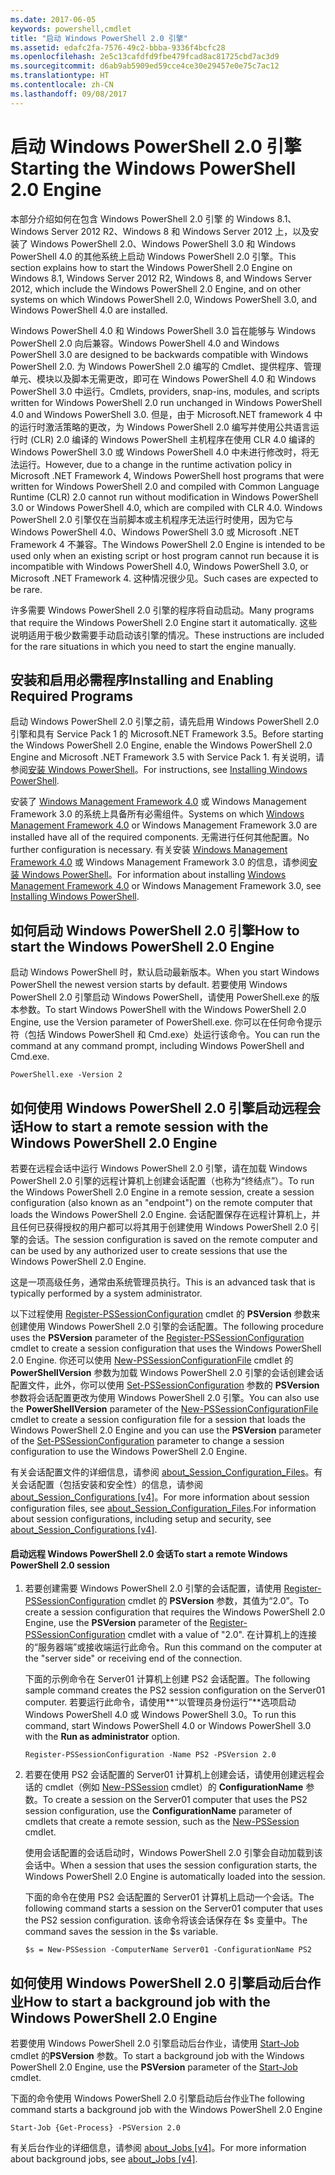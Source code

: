 ```yaml
---
ms.date: 2017-06-05
keywords: powershell,cmdlet
title: "启动 Windows PowerShell 2.0 引擎"
ms.assetid: edafc2fa-7576-49c2-bbba-9336f4bcfc28
ms.openlocfilehash: 2e5c13cafdfd9fbe479fcad8ac81725cbd7ac3d9
ms.sourcegitcommit: d6ab9ab5909ed59cce4ce30e29457e0e75c7ac12
ms.translationtype: HT
ms.contentlocale: zh-CN
ms.lasthandoff: 09/08/2017
---
```

# <a name="starting-the-windows-powershell-20-engine"></a><span data-ttu-id="208af-103">启动 Windows PowerShell 2.0 引擎</span><span class="sxs-lookup"><span data-stu-id="208af-103">Starting the Windows PowerShell 2.0 Engine</span></span>
<span data-ttu-id="208af-104">本部分介绍如何在包含 Windows PowerShell 2.0 引擎 的 Windows 8.1、Windows Server 2012 R2、Windows 8 和 Windows Server 2012 上，以及安装了 Windows PowerShell 2.0、Windows PowerShell 3.0 和 Windows PowerShell 4.0 的其他系统上启动 Windows PowerShell 2.0 引擎。</span><span class="sxs-lookup"><span data-stu-id="208af-104">This section explains how to start the Windows PowerShell 2.0 Engine on Windows 8.1, Windows Server 2012 R2, Windows 8, and Windows Server 2012, which include the Windows PowerShell 2.0 Engine, and on other systems on which Windows PowerShell 2.0, Windows PowerShell 3.0, and Windows PowerShell 4.0 are installed.</span></span>

<span data-ttu-id="208af-105">Windows PowerShell 4.0 和 Windows PowerShell 3.0 旨在能够与 Windows PowerShell 2.0 向后兼容。</span><span class="sxs-lookup"><span data-stu-id="208af-105">Windows PowerShell 4.0 and Windows PowerShell 3.0 are designed to be backwards compatible with Windows PowerShell 2.0.</span></span> <span data-ttu-id="208af-106">为 Windows PowerShell 2.0 编写的 Cmdlet、提供程序、管理单元、模块以及脚本无需更改，即可在 Windows PowerShell 4.0 和 Windows PowerShell 3.0 中运行。</span><span class="sxs-lookup"><span data-stu-id="208af-106">Cmdlets, providers, snap-ins, modules, and scripts written for Windows PowerShell 2.0 run unchanged in Windows PowerShell 4.0 and Windows PowerShell 3.0.</span></span> <span data-ttu-id="208af-107">但是，由于 Microsoft.NET framework 4 中的运行时激活策略的更改，为 Windows PowerShell 2.0 编写并使用公共语言运行时 (CLR) 2.0 编译的 Windows PowerShell 主机程序在使用 CLR 4.0 编译的 Windows PowerShell 3.0 或 Windows PowerShell 4.0 中未进行修改时，将无法运行。</span><span class="sxs-lookup"><span data-stu-id="208af-107">However, due to a change in the runtime activation policy in Microsoft .NET Framework 4, Windows PowerShell host programs that were written for Windows PowerShell 2.0 and compiled with Common Language Runtime (CLR) 2.0 cannot run without modification in Windows PowerShell 3.0 or Windows PowerShell 4.0, which are compiled with CLR 4.0.</span></span> <span data-ttu-id="208af-108">Windows PowerShell 2.0 引擎仅在当前脚本或主机程序无法运行时使用，因为它与 Windows PowerShell 4.0、Windows PowerShell 3.0 或 Microsoft .NET Framework 4 不兼容。</span><span class="sxs-lookup"><span data-stu-id="208af-108">The Windows PowerShell 2.0 Engine is intended to be used only when an existing script or host program cannot run because it is incompatible with Windows PowerShell 4.0, Windows PowerShell 3.0, or Microsoft .NET Framework 4.</span></span> <span data-ttu-id="208af-109">这种情况很少见。</span><span class="sxs-lookup"><span data-stu-id="208af-109">Such cases are expected to be rare.</span></span>

<span data-ttu-id="208af-110">许多需要 Windows PowerShell 2.0 引擎的程序将自动启动。</span><span class="sxs-lookup"><span data-stu-id="208af-110">Many programs that require the Windows PowerShell 2.0 Engine start it automatically.</span></span> <span data-ttu-id="208af-111">这些说明适用于极少数需要手动启动该引擎的情况。</span><span class="sxs-lookup"><span data-stu-id="208af-111">These instructions are included for the rare situations in which you need to start the engine manually.</span></span>

## <a name="installing-and-enabling-required-programs"></a><span data-ttu-id="208af-112">安装和启用必需程序</span><span class="sxs-lookup"><span data-stu-id="208af-112">Installing and Enabling Required Programs</span></span>
<span data-ttu-id="208af-113">启动 Windows PowerShell 2.0 引擎之前，请先启用 Windows PowerShell 2.0 引擎和具有 Service Pack 1 的 Microsoft.NET Framework 3.5。</span><span class="sxs-lookup"><span data-stu-id="208af-113">Before starting the Windows PowerShell 2.0 Engine, enable the Windows PowerShell 2.0 Engine and Microsoft .NET Framework 3.5 with Service Pack 1.</span></span> <span data-ttu-id="208af-114">有关说明，请参阅[安装 Windows PowerShell](Installing-Windows-PowerShell.md)。</span><span class="sxs-lookup"><span data-stu-id="208af-114">For instructions, see [Installing Windows PowerShell](Installing-Windows-PowerShell.md).</span></span>

<span data-ttu-id="208af-115">安装了 [Windows Management Framework 4.0](http://go.microsoft.com/fwlink/?LinkID=293881) 或 Windows Management Framework 3.0 的系统上具备所有必需组件。</span><span class="sxs-lookup"><span data-stu-id="208af-115">Systems on which [Windows Management Framework 4.0](http://go.microsoft.com/fwlink/?LinkID=293881) or Windows Management Framework 3.0 are installed have all of the required components.</span></span> <span data-ttu-id="208af-116">无需进行任何其他配置。</span><span class="sxs-lookup"><span data-stu-id="208af-116">No further configuration is necessary.</span></span> <span data-ttu-id="208af-117">有关安装 [Windows Management Framework 4.0](http://go.microsoft.com/fwlink/?LinkID=293881) 或 Windows Management Framework 3.0 的信息，请参阅[安装 Windows PowerShell](Installing-Windows-PowerShell.md)。</span><span class="sxs-lookup"><span data-stu-id="208af-117">For information about installing [Windows Management Framework 4.0](http://go.microsoft.com/fwlink/?LinkID=293881) or Windows Management Framework 3.0, see [Installing Windows PowerShell](Installing-Windows-PowerShell.md).</span></span>

## <a name="how-to-start-the-windows-powershell-20-engine"></a><span data-ttu-id="208af-118">如何启动 Windows PowerShell 2.0 引擎</span><span class="sxs-lookup"><span data-stu-id="208af-118">How to start the Windows PowerShell 2.0 Engine</span></span>
<span data-ttu-id="208af-119">启动 Windows PowerShell 时，默认启动最新版本。</span><span class="sxs-lookup"><span data-stu-id="208af-119">When you start Windows PowerShell the newest version starts by default.</span></span> <span data-ttu-id="208af-120">若要使用 Windows PowerShell 2.0 引擎启动 Windows PowerShell，请使用 PowerShell.exe 的版本参数。</span><span class="sxs-lookup"><span data-stu-id="208af-120">To start Windows PowerShell with the Windows PowerShell 2.0 Engine, use the Version parameter of PowerShell.exe.</span></span> <span data-ttu-id="208af-121">你可以在任何命令提示符（包括 Windows PowerShell 和 Cmd.exe）处运行该命令。</span><span class="sxs-lookup"><span data-stu-id="208af-121">You can run the command at any command prompt, including Windows PowerShell and Cmd.exe.</span></span>

```
PowerShell.exe -Version 2
```

## <a name="how-to-start-a-remote-session-with-the-windows-powershell-20-engine"></a><span data-ttu-id="208af-122">如何使用 Windows PowerShell 2.0 引擎启动远程会话</span><span class="sxs-lookup"><span data-stu-id="208af-122">How to start a remote session with the Windows PowerShell 2.0 Engine</span></span>
<span data-ttu-id="208af-123">若要在远程会话中运行 Windows PowerShell 2.0 引擎，请在加载 Windows PowerShell 2.0 引擎的远程计算机上创建会话配置（也称为“终结点”）。</span><span class="sxs-lookup"><span data-stu-id="208af-123">To run the Windows PowerShell 2.0 Engine in a remote session, create a session configuration (also known as an "endpoint") on the remote computer that loads the Windows PowerShell 2.0 Engine.</span></span> <span data-ttu-id="208af-124">会话配置保存在远程计算机上，并且任何已获得授权的用户都可以将其用于创建使用 Windows PowerShell 2.0 引擎的会话。</span><span class="sxs-lookup"><span data-stu-id="208af-124">The session configuration is saved on the remote computer and can be used by any authorized user to create  sessions that use the Windows PowerShell 2.0 Engine.</span></span>

<span data-ttu-id="208af-125">这是一项高级任务，通常由系统管理员执行。</span><span class="sxs-lookup"><span data-stu-id="208af-125">This is an advanced task that is typically performed by a system administrator.</span></span>

<span data-ttu-id="208af-126">以下过程使用 [Register-PSSessionConfiguration](https://technet.microsoft.com/en-us/library/e9152ae2-bd6d-4056-9bc7-dc1893aa29ea) cmdlet 的 **PSVersion** 参数来创建使用 Windows PowerShell 2.0 引擎的会话配置。</span><span class="sxs-lookup"><span data-stu-id="208af-126">The following procedure uses the **PSVersion** parameter of the [Register-PSSessionConfiguration](https://technet.microsoft.com/en-us/library/e9152ae2-bd6d-4056-9bc7-dc1893aa29ea) cmdlet to create a session configuration that uses the Windows PowerShell 2.0 Engine.</span></span> <span data-ttu-id="208af-127">你还可以使用 [New-PSSessionConfigurationFile](https://technet.microsoft.com/en-us/library/5f3e3633-6e90-479c-aea9-ba45a1954866) cmdlet 的 **PowerShellVersion** 参数为加载 Windows PowerShell 2.0 引擎的会话创建会话配置文件，此外，你可以使用 [Set-PSSessionConfiguration](https://technet.microsoft.com/en-us/library/b21fbad3-1759-4260-b206-dcb8431cd6ea) 参数的 **PSVersion** 参数将会话配置更改为使用 Windows PowerShell 2.0 引擎。</span><span class="sxs-lookup"><span data-stu-id="208af-127">You can also use the **PowerShellVersion** parameter of the [New-PSSessionConfigurationFile](https://technet.microsoft.com/en-us/library/5f3e3633-6e90-479c-aea9-ba45a1954866) cmdlet to create a session configuration file for a session that loads the Windows PowerShell 2.0 Engine and you can use the **PSVersion** parameter of the [Set-PSSessionConfiguration](https://technet.microsoft.com/en-us/library/b21fbad3-1759-4260-b206-dcb8431cd6ea) parameter to change a session configuration to use the Windows PowerShell 2.0 Engine.</span></span>

<span data-ttu-id="208af-128">有关会话配置文件的详细信息，请参阅 [about_Session_Configuration_Files](https://technet.microsoft.com/en-us/library/c7217447-1ebf-477b-a8ef-4dbe9a1473b8)。有关会话配置（包括安装和安全性）的信息，请参阅 [about_Session_Configurations [v4]](https://technet.microsoft.com/en-us/library/a2fbe12a-350c-4d04-be50-24102824e3ab)。</span><span class="sxs-lookup"><span data-stu-id="208af-128">For more information about session configuration files, see [about_Session_Configuration_Files](https://technet.microsoft.com/en-us/library/c7217447-1ebf-477b-a8ef-4dbe9a1473b8).For information about session configurations, including setup and security, see [about_Session_Configurations [v4]](https://technet.microsoft.com/en-us/library/a2fbe12a-350c-4d04-be50-24102824e3ab).</span></span>

#### <a name="to-start-a-remote-windows-powershell-20-session"></a><span data-ttu-id="208af-129">启动远程 Windows PowerShell 2.0 会话</span><span class="sxs-lookup"><span data-stu-id="208af-129">To start a remote Windows PowerShell 2.0 session</span></span>

1. <span data-ttu-id="208af-130">若要创建需要 Windows PowerShell 2.0 引擎的会话配置，请使用 [Register-PSSessionConfiguration](https://technet.microsoft.com/en-us/library/e9152ae2-bd6d-4056-9bc7-dc1893aa29ea) cmdlet 的 **PSVersion** 参数，其值为“2.0”。</span><span class="sxs-lookup"><span data-stu-id="208af-130">To create a session configuration that requires the Windows PowerShell 2.0 Engine, use the **PSVersion** parameter of the [Register-PSSessionConfiguration](https://technet.microsoft.com/en-us/library/e9152ae2-bd6d-4056-9bc7-dc1893aa29ea) cmdlet with a value of "2.0".</span></span> <span data-ttu-id="208af-131">在计算机上的连接的“服务器端”或接收端运行此命令。</span><span class="sxs-lookup"><span data-stu-id="208af-131">Run this command on the computer at the "server side" or receiving end of the connection.</span></span>

    <span data-ttu-id="208af-132">下面的示例命令在 Server01 计算机上创建 PS2 会话配置。</span><span class="sxs-lookup"><span data-stu-id="208af-132">The following sample command creates the PS2 session configuration on the Server01 computer.</span></span> <span data-ttu-id="208af-133">若要运行此命令，请使用**“以管理员身份运行”**选项启动 Windows PowerShell 4.0 或 Windows PowerShell 3.0。</span><span class="sxs-lookup"><span data-stu-id="208af-133">To run this command, start Windows PowerShell 4.0 or Windows PowerShell 3.0 with the **Run as administrator** option.</span></span>

    ```
    Register-PSSessionConfiguration -Name PS2 -PSVersion 2.0
    ```

2. <span data-ttu-id="208af-134">若要在使用 PS2 会话配置的 Server01 计算机上创建会话，请使用创建远程会话的 cmdlet（例如 [New-PSSession](https://technet.microsoft.com/en-us/library/76f6628c-054c-4eda-ba7a-a6f28daaa26f) cmdlet）的 **ConfigurationName** 参数。</span><span class="sxs-lookup"><span data-stu-id="208af-134">To create a session on the Server01 computer that uses the PS2 session configuration, use the **ConfigurationName** parameter of cmdlets that create a remote session, such as the [New-PSSession](https://technet.microsoft.com/en-us/library/76f6628c-054c-4eda-ba7a-a6f28daaa26f) cmdlet.</span></span>

    <span data-ttu-id="208af-135">使用会话配置的会话启动时，Windows PowerShell 2.0 引擎会自动加载到该会话中。</span><span class="sxs-lookup"><span data-stu-id="208af-135">When a session that uses the session configuration starts, the Windows PowerShell 2.0 Engine is automatically loaded into the session.</span></span>

    <span data-ttu-id="208af-136">下面的命令在使用 PS2 会话配置的 Server01 计算机上启动一个会话。</span><span class="sxs-lookup"><span data-stu-id="208af-136">The following command starts a session on the Server01 computer that uses the PS2 session configuration.</span></span> <span data-ttu-id="208af-137">该命令将该会话保存在 $s 变量中。</span><span class="sxs-lookup"><span data-stu-id="208af-137">The command saves the session in the $s variable.</span></span>

    ```
    $s = New-PSSession -ComputerName Server01 -ConfigurationName PS2
    ```

## <a name="how-to-start-a-background-job-with-the-windows-powershell-20-engine"></a><span data-ttu-id="208af-138">如何使用 Windows PowerShell 2.0 引擎启动后台作业</span><span class="sxs-lookup"><span data-stu-id="208af-138">How to start a background job with the Windows PowerShell 2.0 Engine</span></span>
<span data-ttu-id="208af-139">若要使用 Windows PowerShell 2.0 引擎启动后台作业，请使用 [Start-Job](https://technet.microsoft.com/en-us/library/2bc04935-0deb-4ec0-b856-d7290cca6442) cmdlet 的**PSVersion** 参数。</span><span class="sxs-lookup"><span data-stu-id="208af-139">To start a background job with the Windows PowerShell 2.0 Engine, use the **PSVersion** parameter of the [Start-Job](https://technet.microsoft.com/en-us/library/2bc04935-0deb-4ec0-b856-d7290cca6442) cmdlet.</span></span>

<span data-ttu-id="208af-140">下面的命令使用 Windows PowerShell 2.0 引擎启动后台作业</span><span class="sxs-lookup"><span data-stu-id="208af-140">The following command starts a background job with the Windows PowerShell 2.0 Engine</span></span>

```
Start-Job {Get-Process} -PSVersion 2.0
```

<span data-ttu-id="208af-141">有关后台作业的详细信息，请参阅 [about_Jobs [v4]](https://technet.microsoft.com/en-us/library/7362512a-8a4e-4575-b2ea-a740e5c4f002)。</span><span class="sxs-lookup"><span data-stu-id="208af-141">For more information about background jobs, see [about_Jobs [v4]](https://technet.microsoft.com/en-us/library/7362512a-8a4e-4575-b2ea-a740e5c4f002).</span></span>

